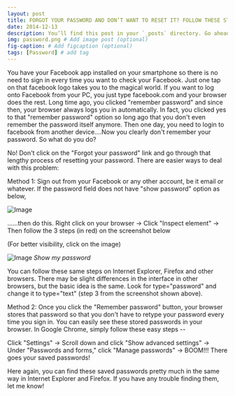 ```yaml
---
layout: post
title: FORGOT YOUR PASSWORD AND DON’T WANT TO RESET IT? FOLLOW THESE STEPS!
date: 2014-12-13 
description: You’ll find this post in your `_posts` directory. Go ahead and edit it and re-build the site to see your changes. # Add post description (optional)
img: password.png # Add image post (optional)
fig-caption: # Add figcaption (optional)
tags: [Password] # add tag
---
```

You have your Facebook app installed on your smartphone so there is no need to sign in every time you want to check your Facebook. Just one tap on that facebook logo takes you to the magical world. If you want to log onto Facebook from your PC, you just type facebook.com and your browser does the rest. Long time ago, you clicked "remember password" and since then, your browser always logs you in automatically. In fact, you clicked yes to that "remember password" option so long ago that you don't even remember the password itself anymore. Then one day, you need to login to facebook from another device....Now you clearly don't remember your password. So what do you do?

No! Don't click on the "Forgot your password" link and go through that lengthy process of resetting your password. There are easier ways to deal with this problem:

Method 1: Sign out from your Facebook or any other account, be it email or whatever. If the password field does not have "show password" option as below,

![Image]({{site.baseurl}}/assets/img/showpassword.PNG)


......then do this. Right click on your browser → Click "Inspect element" → Then follow the 3 steps (in red) on the screenshot below

(For better visibility, click on the image)

![Image]({{site.baseurl}}/assets/img/password.png)
*Show my password*

You can follow these same steps on Internet Explorer, Firefox and other browsers. There may be slight differences in the interface in other browsers, but the basic idea is the same. Look for type="password" and change it to type="text" (step 3 from the screenshot shown above).

Method 2: Once you click the "Remember password" button, your browser stores that password so that you don't have to retype your password every time you sign in. You can easily see these stored passwords in your browser. In Google Chrome, simply follow these easy steps --

Click "Settings" → Scroll down and click "Show advanced settings" → Under "Passwords and forms," click "Manage passwords" → BOOM!!! There goes your saved passwords!

Here again, you can find these saved passwords pretty much in the same way in Internet Explorer and Firefox. If you have any trouble finding them, let me know!